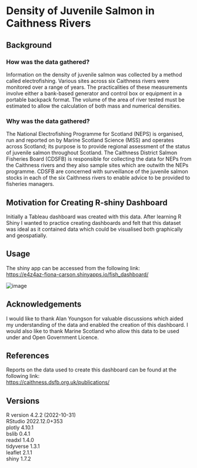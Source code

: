 # Density of Juvenile Salmon in Caithness Rivers

## Background
### How was the data gathered?
Information on the density of juvenile salmon was collected by a method called electrofishing. Various sites across six Caithness rivers were monitored over a range of years. The practicalities of these measurements involve either a bank-based generator and control box or equipment in a portable backpack format. The volume of the area of river tested must be estimated to allow the calculation of both mass and numerical densities. 

### Why was the data gathered?
The National Electrofishing Programme for Scotland (NEPS) is organised, run and reported on by Marine Scotland Science (MSS) and operates across Scotland; its purpose is to provide regional assessment of the status of juvenile salmon throughout Scotland. The Caithness District Salmon Fisheries Board (CDSFB) is responsible for collecting the data for NEPs from the Caithness rivers and they also sample sites which are outwith the NEPs programme. CDSFB are concerned with surveillance of the juvenile salmon stocks in each of the six Caithness rivers to enable advice to be provided to fisheries managers. 

## Motivation for Creating R-shiny Dashboard
Initially a Tableau dashboard was created with this data. After learning R Shiny I wanted to practice creating dashboards and felt that this dataset was ideal as it contained data which could be visualised both graphically and geospatially. 

## Usage
The shiny app can be accessed from the following link:  
https://e4z4az-fiona-carson.shinyapps.io/fish_dashboard/


![image](https://user-images.githubusercontent.com/105853308/213927538-4066e494-e93c-452a-987e-88e7b3a91bc2.png)


## Acknowledgements
I would like to thank Alan Youngson for valuable discussions which aided my understanding of the data and enabled the creation of this dashboard. I would also like to thank Marine Scotland who allow this data to be used under and Open Government Licence. 

## References
Reports on the data used to create this dashboard can be found at the following link:     
https://caithness.dsfb.org.uk/publications/

## Versions

R version 4.2.2 (2022-10-31)  
RStudio   2022.12.0+353  
plotly    4.10.1   
bslib     0.4.1     
readxl    1.4.0    
tidyverse 1.3.1  
leaflet   2.1.1   
shiny     1.7.2  
 
